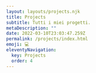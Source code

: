 ```yaml
---
layout: layouts/projects.njk
title: Projects
subtitle: Tutti i miei progetti.
metaDescription: ""
date: 2022-03-10T23:03:47.259Z
permalink: /projects/index.html
emoji: 💻
eleventyNavigation:
  key: Projects
  order: 4
---
```

